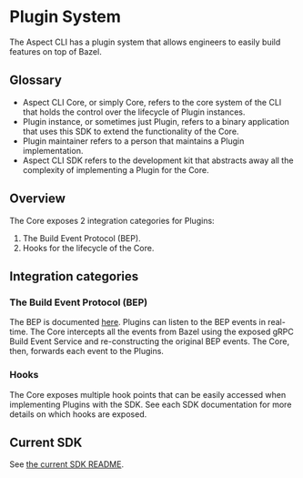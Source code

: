 # Plugin System

The Aspect CLI has a plugin system that allows engineers to easily build
features on top of Bazel.

## Glossary

-   Aspect CLI Core, or simply Core, refers to the core system of the CLI that
    holds the control over the lifecycle of Plugin instances.
-   Plugin instance, or sometimes just Plugin, refers to a binary application that
    uses this SDK to extend the functionality of the Core.
-   Plugin maintainer refers to a person that maintains a Plugin implementation.
-   Aspect CLI SDK refers to the development kit that abstracts away all the
    complexity of implementing a Plugin for the Core.

## Overview

The Core exposes 2 integration categories for Plugins:

1. The Build Event Protocol (BEP).
2. Hooks for the lifecycle of the Core.

## Integration categories

### The Build Event Protocol (BEP)

The BEP is documented
[here](https://docs.bazel.build/versions/main/build-event-protocol.html).
Plugins can listen to the BEP events in real-time. The Core intercepts all the
events from Bazel using the exposed gRPC Build Event Service and re-constructing
the original BEP events. The Core, then, forwards each event to the Plugins.

### Hooks

The Core exposes multiple hook points that can be easily accessed when
implementing Plugins with the SDK. See each SDK documentation for more details
on which hooks are exposed.

## Current SDK

See [the current SDK README](/pkg/plugin/sdk/v1alpha4/README.md).
